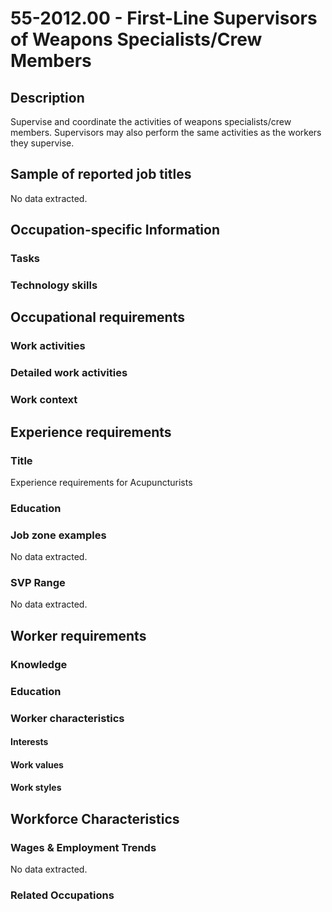 # 55-2012.00 - First-Line Supervisors of Weapons Specialists/Crew Members

## Description
Supervise and coordinate the activities of weapons specialists/crew members. Supervisors may also perform the same activities as the workers they supervise.

## Sample of reported job titles
No data extracted.

## Occupation-specific Information
### Tasks


### Technology skills


## Occupational requirements
### Work activities


### Detailed work activities


### Work context


## Experience requirements
### Title
Experience requirements for Acupuncturists

### Education


### Job zone examples
No data extracted.

### SVP Range
No data extracted.

## Worker requirements
### Knowledge


### Education


### Worker characteristics
#### Interests


#### Work values


#### Work styles


## Workforce Characteristics
### Wages & Employment Trends
No data extracted.

### Related Occupations